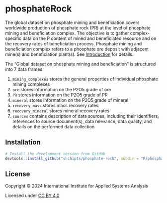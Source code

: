 # phosphateRock

The global dataset on phosphate mining and beneficiation covers worldwide production of phosphate rock (PR) at the level of phosphate mining and beneficiation complex. The objective is to gather complex-specific data on the P content of mined and beneficiated resource and on the recovery rates of beneficiation process. Phosphate mining and beneficiation complex refers to a phosphate ore deposit with adjacent mine(s) and beneficiation plant(s). See [Introduction](vignettes/Introduction.pdf) for details.

The “Global dataset on phosphate mining and beneficiation” is structured into 7 data frames:
1. `mining_complexes` stores the general properties of individual phosphate mining complexes
2. `ore` stores information on the P2O5 grade of ore
3. `PR` stores information on the P2O5 grade of PR
4. `mineral` stores information on the P2O5 grade of mineral
5. `recovery_mass` stores mass recovery rates 
6. `recovery_mineral` stores mineral recovery rates
7. `sources` contains description of data sources, including their identifiers, references to source document(s), data relevance, data quality, and details on the performed data collection

## Installation

```R
# Install the development version from GitHub
devtools::install_github("shchipts/phosphate-rock", subdir = "R/phosphateRock", build_vignettes = TRUE)
```

## License

Copyright © 2024 International Institute for Applied Systems Analysis

Licensed under [CC BY 4.0](https://creativecommons.org/licenses/by/4.0)